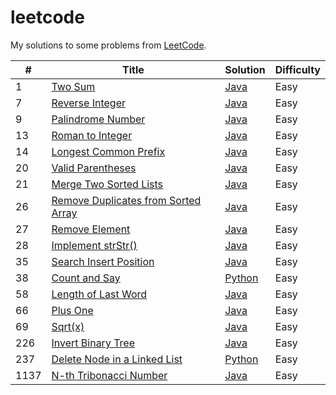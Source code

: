 # leetcode

My solutions to some problems from [LeetCode](https://leetcode.com/problemset/all/).

| #    | Title                                                                                                    | Solution                                          | Difficulty |
| ---- | -------------------------------------------------------------------------------------------------------- | ------------------------------------------------- | ---------- |
| 1    | [Two Sum](https://leetcode.com/problems/two-sum/)                                                        | [Java](./src/twoSum/TwoSum.java)                  | Easy       |
| 7    | [Reverse Integer](https://leetcode.com/problems/reverse-integer)                                         | [Java](./src/reverseInteger/RevInt.java)          | Easy       |
| 9    | [Palindrome Number](https://leetcode.com/problems/palindrome-number)                                     | [Java](./src/palindromeInteger/Palin.java)        | Easy       |
| 13   | [Roman to Integer](https://leetcode.com/problems/roman-to-integer)                                       | [Java](./src/romanToInteger/RomToInt.java)        | Easy       |
| 14   | [Longest Common Prefix](https://leetcode.com/problems/longest-common-prefix)                             | [Java](./src/longestCommonPrefix/Prefix.java)     | Easy       |
| 20   | [Valid Parentheses](https://leetcode.com/problems/valid-parentheses)                                     | [Java](./src/validParentheses/Brackets.java)      | Easy       |
| 21   | [Merge Two Sorted Lists](https://leetcode.com/problems/merge-two-sorted-lists)                           | [Java](./src/mergeSortedLists/Merge.java)         | Easy       |
| 26   | [Remove Duplicates from Sorted Array](https://leetcode.com/problems/remove-duplicates-from-sorted-array) | [Java](./src/removeDupSorted/Remove.java)         | Easy       |
| 27   | [Remove Element](https://leetcode.com/problems/remove-element)                                           | [Java](./src/removeElement/Remove.java)           | Easy       |
| 28   | [Implement strStr()](https://leetcode.com/problems/implement-strstr/)                                    | [Java](./src/implementStrStr/Implement.java)      | Easy       |
| 35   | [Search Insert Position](https://leetcode.com/problems/search-insert-position)                           | [Java](./src/searchInsertPosition/Search.java)    | Easy       |
| 38   | [Count and Say](https://leetcode.com/problems/count-and-say/)                                            | [Python](./src/countAndSay/count.py)              | Easy       |
| 58   | [Length of Last Word](https://leetcode.com/problems/length-of-last-word)                                 | [Java](./src/lengthOfLastWord/Word.java)          | Easy       |
| 66   | [Plus One](https://leetcode.com/problems/plus-one)                                                       | [Java](./src/plusOne/Plus.java)                   | Easy       |
| 69   | [Sqrt(x)](https://leetcode.com/problems/sqrtx)                                                           | [Java](./src/sqrtX/Sqrt.java)                     | Easy       |
| 226  | [Invert Binary Tree](https://leetcode.com/problems/invert-binary-tree/)                                  | [Java](./src/invertBinaryTree/Invert.java)        | Easy       |
| 237  | [Delete Node in a Linked List](https://leetcode.com/problems/delete-node-in-a-linked-list/)              | [Python](./src/deleteListNode/delete.py)          | Easy       |
| 1137 | [N-th Tribonacci Number](https://leetcode.com/problems/n-th-tribonacci-number)                           | [Java](./src/nthTribonacciNumber/Tribonacci.java) | Easy       |
